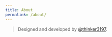 ```yaml
---
title: About
permalink: /about/
---
```


<p HELLO, SOU JADE.</p>

>Designed and developed by [@thinker3197](https://github.com/thinker3197).
